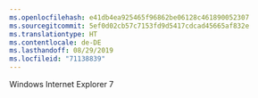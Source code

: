 ```yaml
---
ms.openlocfilehash: e41db4ea925465f96862be06128c461890052307
ms.sourcegitcommit: 5ef0d02cb57c7153fd9d5417cdcad45665af832e
ms.translationtype: HT
ms.contentlocale: de-DE
ms.lasthandoff: 08/29/2019
ms.locfileid: "71138839"
---
```

Windows Internet Explorer 7